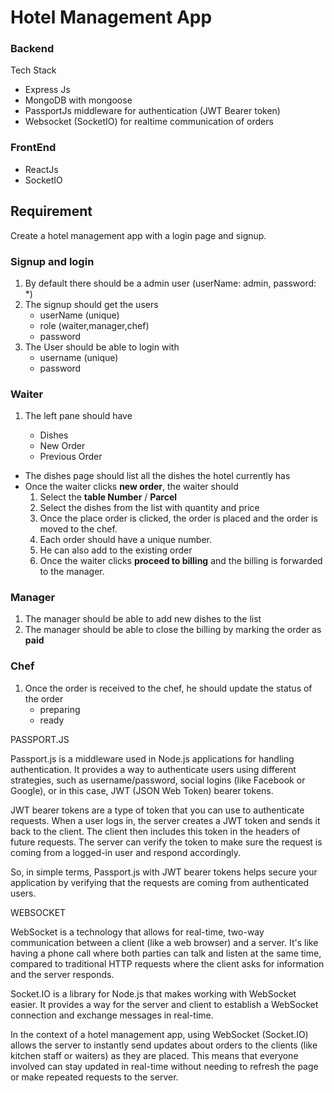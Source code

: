 # Hotel Management App

### Backend

Tech Stack

- Express Js
- MongoDB with mongoose
- PassportJs middleware for authentication (JWT Bearer token)
- Websocket (SocketIO) for realtime communication of orders

### FrontEnd

- ReactJs
- SocketIO

## Requirement

Create a hotel management app with a login page and signup.

### Signup and login

1. By default there should be a admin user (userName: admin, password: \*)
2. The signup should get the users
   - userName (unique)
   - role (waiter,manager,chef)
   - password
3. The User should be able to login with
   - username (unique)
   - password

### Waiter

1. The left pane should have

   - Dishes
   - New Order
   - Previous Order

- The dishes page should list all the dishes the hotel currently has
- Once the waiter clicks **new order**, the waiter should
  1. Select the **table Number** / **Parcel**
  2. Select the dishes from the list with quantity and price
  3. Once the place order is clicked, the order is placed and the order is moved to the chef.
  4. Each order should have a unique number.
  5. He can also add to the existing order
  6. Once the waiter clicks **proceed to billing** and the billing is forwarded to the manager.

### Manager

1. The manager should be able to add new dishes to the list
2. The manager should be able to close the billing by marking the order as **paid**

### Chef

1. Once the order is received to the chef, he should update the status of the order
   - preparing
   - ready


PASSPORT.JS 

Passport.js is a middleware used in Node.js applications for handling authentication. It provides a way to authenticate users using different strategies, such as username/password, social logins (like Facebook or Google), or in this case, JWT (JSON Web Token) bearer tokens.

JWT bearer tokens are a type of token that you can use to authenticate requests. When a user logs in, the server creates a JWT token and sends it back to the client. The client then includes this token in the headers of future requests. The server can verify the token to make sure the request is coming from a logged-in user and respond accordingly.

So, in simple terms, Passport.js with JWT bearer tokens helps secure your application by verifying that the requests are coming from authenticated users.




WEBSOCKET 

WebSocket is a technology that allows for real-time, two-way communication between a client (like a web browser) and a server. 
It's like having a phone call where both parties can talk and listen at the same time, compared to traditional HTTP requests where the client asks for information and the server responds.

Socket.IO is a library for Node.js that makes working with WebSocket easier. It provides a way for the server and client to establish a WebSocket connection and exchange messages in real-time.

In the context of a hotel management app, using WebSocket (Socket.IO) allows the server to instantly send updates about orders to the clients (like kitchen staff or waiters) as they are placed. This means that everyone involved can stay updated in real-time without needing to refresh the page or make repeated requests to the server.
